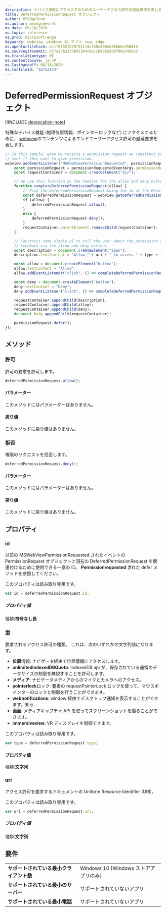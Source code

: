 ```yaml
---
description: デバイス機能にアクセスするためのユーザーアクセス許可の遅延要求を表します。
title: DeferredPermissionRequest オブジェクト
author: MSEdgeTeam
ms.author: msedgedevrel
ms.date: 06/10/2020
ms.topic: reference
ms.prod: microsoft-edge
keywords: webview、windows 10 アプリ、uwp、edge
ms.openlocfilehash: dc1f0753f879f511fdc380c806eb88b6be358016
ms.sourcegitcommit: 037a2d62333691104c9accb4862968f80a3465a2
ms.translationtype: MT
ms.contentlocale: ja-JP
ms.lasthandoff: 06/18/2020
ms.locfileid: "10752143"
---
```

# DeferredPermissionRequest オブジェクト  

[!INCLUDE [deprecation-note](../includes/deprecation-note.md)]  

特殊なデバイス機能 (地理位置情報、ポインターロックなど) にアクセスするために、 [webview](../webview.md)のコンテンツによるエンドユーザーアクセス許可の遅延要求を表します。  

```javascript
// In this sample, when we receive a permission request we construct some basic UI to ask the
// user if they want to give permission.
webview.addEventListener("MSWebViewPermissionRequested", permissionRequestedEventArgs => {
    const permissionRequest = permissionRequestedEventArgs.permissionRequest;
    const requestContainer = document.createElement("div");

    // We use this function as the handler for the allow and deny buttons.
    function completeDeferredPermissionRequest(allow) {
        // Find the DeferredPermissionRequest using the id of the PermissionRequest we deferred.
        const deferredPermissionRequest = webview.getDeferredPermissionRequestById(permissionRequest.id);
        if (allow) {
            deferredPermissionRequest.allow();
        }
        else {
            deferredPermissionRequest.deny();
        }
        requestContainer.parentElement.removeChild(requestContainer);
    }

    // Construct some simple UI to tell the user about the permission request and get their
    // feedback via the allow and deny buttons
    const description = document.createElement("span");
    description.textContent = "Allow " + uri + " to access " + type + "?";

    const allow = document.createElement("button");
    allow.textContent = "Allow";
    allow.addEventListener("click", () => completeDeferredPermissionRequest(true));

    const deny = document.createElement("button");
    deny.textContent = "Deny";
    deny.addEventListener("click", () => completeDeferredPermissionRequest(false));

    requestContainer.appendChild(description);
    requestContainer.appendChild(allow);
    requestContainer.appendChild(deny);
    document.body.appendChild(requestContainer);

    permissionRequest.defer();
});
```  

## メソッド  

### 許可  

許可の要求を許可します。  

```javascript
deferredPermissionRequest.allow();
```  

#### パラメーター  

このメソッドにはパラメーターはありません。  

#### 戻り値  

このメソッドに戻り値はありません。  

### 拒否  

権限のリクエストを拒否します。  

```javascript
deferredPermissionRequest.deny();
```  

#### パラメーター  

このメソッドにはパラメーターはありません。  

#### 戻り値  

このメソッドに戻り値はありません。  

## プロパティ  

### id  

以前の MSWebViewPermissionRequested されたイベントの PermissionRequest オブジェクトと現在の DeferredPermissionRequest を関連付けるために使用できる一意の ID。 **Permissionrequested さ**れた defer メソッドを参照してください。  

このプロパティは読み取り専用です。  

```javascript
var id = deferredPermissionRequest.id;
```  

##### プロパティ値  

種類:**符号なし長**  

### 型  

要求されるアクセス許可の種類。 これは、次のいずれかの文字列値になります。  

*   **位置**情報: ナビゲータ経由で位置情報にアクセスします。  
*   **unlimitedIndexedDBQuota**: IndexedDB api が、保存されている通常のデータサイズの制限を無視することを許可します。  
*   **メディア**: ナビゲータメディアからのマイクとカメラへのアクセス。  
*   **pointerlock**ロック: 要素の requestPointerLock ロックを使って、マウスポインターのロックと制御を行うことができます。  
*   **webnotifications**: window 経由でデスクトップ通知を表示することができます。知ら.  
*   **画面**: メディアキャプチャ API を使ってスクリーンショットを撮ることができます。  
*   **immersiveview**: VR ディスプレイを制御できます。  

このプロパティは読み取り専用です。  

```javascript
var type = deferredPermissionRequest.type;
```  

#### プロパティ値  

種類:**文字列**  

### uri  

アクセス許可を要求するドキュメントの Uniform Resource Identifier (URI)。  

このプロパティは読み取り専用です。  

```javascript
var uri = deferredPermissionRequest.uri;
```  

##### プロパティ値  

種類:**文字列**  

## 要件  

|  |  |  
|:--- |:--- |  
| **サポートされている最小クライアント数** | Windows 10 [Windows ストアアプリのみ] |  
| **サポートされている最小のサーバー** | サポートされていないアプリ |  
| **サポートされている最小電話** | サポートされていないアプリ |  
